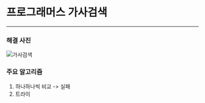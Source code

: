 # 프로그래머스 가사검색

---

### 해결 사진

![가사검색](https://user-images.githubusercontent.com/50866506/90976504-ad9ff900-e578-11ea-9e2d-5c0b22dc92cc.JPG)



### 주요 알고리즘

1. 하나하나씩 비교 -> 실패
2. 트라이